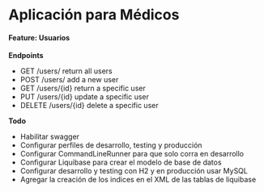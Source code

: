 # Aplicación para Médicos

#### Feature: Usuarios

**Endpoints**

 * GET     /users/       return all users
 * POST    /users/       add a new user
 * GET     /users/{id}   return a specific user
 * PUT     /users/{id}   update a specific user
 * DELETE  /users/{id}   delete a specific user
 
**Todo**

 * Habilitar swagger
 * Configurar perfiles de desarrollo, testing y producción
 * Configurar CommandLineRunner para que solo corra en desarrollo
 * Configurar Liquibase para crear el modelo de base de datos
 * Configurar desarrollo y testing con H2 y en producción usar MySQL
 * Agregar la creación de los indices en el XML de las tablas de liquibase
 
